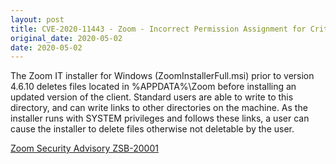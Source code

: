 ```yaml
---
layout: post
title: CVE-2020-11443 - Zoom - Incorrect Permission Assignment for Critical Resource
original_date: 2020-05-02
date: 2020-05-02
---
```


The Zoom IT installer for Windows (ZoomInstallerFull.msi) prior to version 4.6.10 deletes files located in %APPDATA%\Zoom before installing an updated version of the client. Standard users are able to write to this directory, and can write links to other directories on the machine. As the installer runs with SYSTEM privileges and follows these links, a user can cause the installer to delete files otherwise not deletable by the user.

[Zoom Security Advisory ZSB-20001](https://explore.zoom.us/en/trust/security/security-bulletin/)